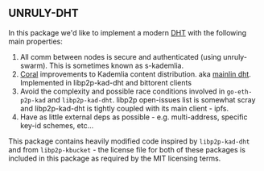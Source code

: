 ## UNRULY-DHT
In this package we'd like to implement a modern [DHT](https://en.wikipedia.org/wiki/Distributed_hash_table) with the following main properties:

1. All comm between nodes is secure and authenticated (using unruly-swarm). This is sometimes known as s-kademlia.
2. [Coral](https://en.wikipedia.org/wiki/Coral_Content_Distribution_Network) improvements to Kademlia content distribution. aka [mainlin dht](https://en.wikipedia.org/wiki/Mainline_DHT). 
Implemented in libp2p-kad-dht and bittorent clients
3. Avoid the complexity and possible race conditions involved in `go-eth-p2p-kad` and `libp2p-kad-dht`. 
libp2p open-issues list is somewhat scray and libp2p-kad-dht is tightly coupled with its main client - ipfs.
4. Have as little external deps as possible - e.g. multi-address, specific key-id schemes, etc...

This package contains heavily modified code inspired by `libp2p-kad-dht` and from `libp2p-kbucket` - the license file for both of these packages is included in this package as required by the MIT licensing terms.

